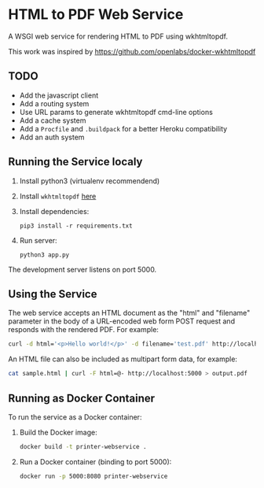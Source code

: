 # HTML to PDF Web Service

A WSGI web service for rendering HTML to PDF using wkhtmltopdf.

This work was inspired by https://github.com/openlabs/docker-wkhtmltopdf

## TODO

* Add the javascript client
* Add a routing system
* Use URL params to generate wkhtmltopdf cmd-line options
* Add a cache system
* Add a `Procfile` and `.buildpack` for a better Heroku compatibility
* Add an auth system

## Running the Service localy

 1. Install python3 (virtualenv recommendend)

 2. Install `wkhtmltopdf` [here](http://wkhtmltopdf.org/downloads.html)

 3. Install dependencies:

    ```
    pip3 install -r requirements.txt
    ```

 4. Run server:

    ```
    python3 app.py
    ```

The development server listens on port 5000.


## Using the Service

The web service accepts an HTML document as the "html" and "filename" parameter in the body
of a URL-encoded web form POST request and responds with the rendered PDF. For
example:

```sh
curl -d html='<p>Hello world!</p>' -d filename='test.pdf' http://localhost:5000 > output.pdf
```

An HTML file can also be included as multipart form data, for example:

```sh
cat sample.html | curl -F html=@- http://localhost:5000 > output.pdf
```


## Running as Docker Container

To run the service as a Docker container:

 1. Build the Docker image:

    ```sh
    docker build -t printer-webservice .
    ```

 2. Run a Docker container (binding to port 5000):

    ```sh
    docker run -p 5000:8080 printer-webservice
    ```
